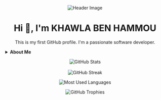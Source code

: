 <!-- Add your header image -->
<p align="center">
  <img src="https://user-images.githubusercontent.com/73097560/115834477-dbab4500-a447-11eb-908a-139a6edaec5c.gif" alt="Header Image">
</p>

<!-- Add your introduction -->
<div align="center">
  <h1>Hi 👋, I'm KHAWLA BEN HAMMOU</h1>
  <p>This is my first GitHub profile. I'm a passionate software developer.</p>
</div>

<details>
  <summary><b>About Me</b></summary>
  
  ## Who am I?
  I am a passionate software developer.

  ## Skills:
  - **Programming Languages:** C, C++, Python
  - **Web Development:** HTML, CSS, Django
  - **Database Management:** MariaDB, MySQL, PostgreSQL
  - **Scripting:** Shell
  - **Version Control:** Git, GitHub
  - **Containerization & Orchestration:** Docker
  - **Networking:** TCP/IP, Firewall
  - **Software Development Methodologies:** UML

  ## Languages and Tools:
  <p align="left">
      <a href="https://www.cprogramming.com/" target="_blank" rel="noreferrer">
          <img src="https://raw.githubusercontent.com/devicons/devicon/master/icons/c/c-original.svg" alt="C" width="40" height="40"/>
      </a>
      <a href="https://www.w3schools.com/cpp/" target="_blank" rel="noreferrer">
          <img src="https://raw.githubusercontent.com/devicons/devicon/master/icons/cplusplus/cplusplus-original.svg" alt="C++" width="40" height="40"/>
      </a>
      <a href="https://www.python.org/" target="_blank" rel="noreferrer">
          <img src="https://raw.githubusercontent.com/devicons/devicon/master/icons/python/python-original.svg" alt="Python" width="40" height="40"/>
      </a>
      <a href="https://www.djangoproject.com/" target="_blank" rel="noreferrer">
          <img src="https://raw.githubusercontent.com/devicons/devicon/master/icons/django/django-original.svg" alt="Django" width="40" height="40"/>
      </a>
      <a href="https://www.docker.com/" target="_blank" rel="noreferrer">
          <img src="https://raw.githubusercontent.com/devicons/devicon/master/icons/docker/docker-original-wordmark.svg" alt="Docker" width="40" height="40"/>
      </a>
      <a href="https://www.nginx.com" target="_blank" rel="noreferrer">
          <img src="https://raw.githubusercontent.com/devicons/devicon/master/icons/nginx/nginx-original.svg" alt="Nginx" width="40" height="40"/>
      </a>
      <a href="https://www.postman.com" target="_blank" rel="noreferrer">
          <img src="https://www.vectorlogo.zone/logos/getpostman/getpostman-icon.svg" alt="Postman" width="40" height="40"/>
      </a>
      <a href="https://mariadb.org/" target="_blank" rel="noreferrer">
          <img src="https://raw.githubusercontent.com/devicons/devicon/master/icons/mariadb/mariadb-original.svg" alt="MariaDB" width="40" height="40"/>
      </a>
      <a href="https://www.mysql.com/" target="_blank" rel="noreferrer">
          <img src="https://raw.githubusercontent.com/devicons/devicon/master/icons/mysql/mysql-original.svg" alt="MySQL" width="40" height="40"/>
      </a>
      <a href="https://www.postgresql.org/" target="_blank" rel="noreferrer">
          <img src="https://raw.githubusercontent.com/devicons/devicon/master/icons/postgresql/postgresql-original.svg" alt="PostgreSQL" width="40" height="40"/>
      </a>
      <a href="https://git-scm.com/" target="_blank" rel="noreferrer">
          <img src="https://www.vectorlogo.zone/logos/git-scm/git-scm-icon.svg" alt="Git" width="40" height="40"/>
      </a>
      <a href="https://en.wikipedia.org/wiki/TCP/IP" target="_blank" rel="noreferrer">
          <img src="https://upload.wikimedia.org/wikipedia/commons/0/0c/TCP_IP_icon.svg" alt="TCP/IP" width="40" height="40"/>
      </a>
      <a href="https://en.wikipedia.org/wiki/Shell_(computing)" target="_blank" rel="noreferrer">
          <img src="https://upload.wikimedia.org/wikipedia/commons/e/e5/Bash_Logo_Colored_Icon.svg" alt="Shell" width="40" height="40"/>
      </a>
      <a href="https://en.wikipedia.org/wiki/Unified_Modeling_Language" target="_blank" rel="noreferrer">
          <img src="https://upload.wikimedia.org/wikipedia/commons/1/1a/Unified_Modeling_Language_%28UML%29.svg" alt="UML" width="40" height="40"/>
      </a>
  </p>

  ## Education:
  - Student at 1337, a part of the 42 network
  
  ## Projects:
  You can find all my projects in the Repositories section and on my second GitHub profile [Khawla-Ben1](https://github.com/Khawla-Ben1) 😎

  ## 📫 How to reach me:
  <h3 align="left">Connect with me:</h3>
  <p align="left">
    <a href="mailto:benhammoukhawla99@gmail.com">
      <img src="https://img.icons8.com/material-outlined/24/000000/email.png" alt="Email" />
    </a>
    <strong>benhammoukhawla99@gmail.com</strong>
    <br>
    <a href="https://www.linkedin.com/in/khawla-ben-hammou-510b2318b/" target="_blank">
      <img align="center" src="https://raw.githubusercontent.com/rahuldkjain/github-profile-readme-generator/master/src/images/icons/Social/linked-in-alt.svg" alt="LinkedIn" height="30" width="40" />
    </a>
  </p>
</details>

<!-- Add your GitHub stats -->
<p align="center">
  <img src="https://github-readme-stats.vercel.app/api?username=Khawla-Ben&theme=dark&show_icons=true&count_private=true" alt="GitHub Stats" />
  <br><br>
  <img src="https://github-readme-streak-stats.herokuapp.com/?user=Khawla-Ben&theme=dark&hide_border=false" alt="GitHub Streak" />
</p>

<!-- Add your most used languages -->
<p align="center">
  <img src="https://github-readme-stats.anuraghazra1.vercel.app/api/top-langs/?username=Khawla-Ben&theme=dark&hide_border=false&no-bg=true&no-frame=true&langs_count=10" alt="Most Used Languages" />
</p>

<!-- Add your GitHub trophies -->
<p align="center">
  <img src="https://github-profile-trophy.vercel.app/?username=Khawla-Ben&theme=radical&row=1&column=7&margin-h=15&margin-w=5&no-bg=true" alt="GitHub Trophies" />
</p>
